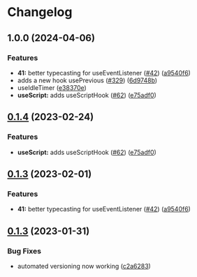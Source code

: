 # Changelog

## 1.0.0 (2024-04-06)


### Features

* **41:** better typecasting for useEventListener ([#42](https://github.com/joshreep/captain-hook/issues/42)) ([a9540f6](https://github.com/joshreep/captain-hook/commit/a9540f6aa00c45721cfd17a310b7fce54d847768))
* adds a new hook usePrevious ([#329](https://github.com/joshreep/captain-hook/issues/329)) ([6d9748b](https://github.com/joshreep/captain-hook/commit/6d9748b25ea57e5f1d0ed2852e23d2ba1134b186))
* useIdleTimer ([e38370e](https://github.com/joshreep/captain-hook/commit/e38370e8fe6acae96044fc43cca9433a0cd7928e))
* **useScript:** adds useScriptHook ([#62](https://github.com/joshreep/captain-hook/issues/62)) ([e75adf0](https://github.com/joshreep/captain-hook/commit/e75adf01fc06b88d9e470d86c649e4daf867a3fb))

## [0.1.4](https://github.com/joshreep/captain-hook/compare/v0.1.3...v0.1.4) (2023-02-24)


### Features

* **useScript:** adds useScriptHook ([#62](https://github.com/joshreep/captain-hook/issues/62)) ([e75adf0](https://github.com/joshreep/captain-hook/commit/e75adf01fc06b88d9e470d86c649e4daf867a3fb))

## [0.1.3](https://github.com/joshreep/captain-hook/compare/v0.1.2...v0.1.3) (2023-02-01)


### Features

* **41:** better typecasting for useEventListener ([#42](https://github.com/joshreep/captain-hook/issues/42)) ([a9540f6](https://github.com/joshreep/captain-hook/commit/a9540f6aa00c45721cfd17a310b7fce54d847768))

## [0.1.3](https://github.com/joshreep/captain-hook/compare/v0.1.2...v0.1.3) (2023-01-31)


### Bug Fixes

* automated versioning now working ([c2a6283](https://github.com/joshreep/captain-hook/commit/c2a6283fc4fc54127207a799c74b37eee4bf5882))
